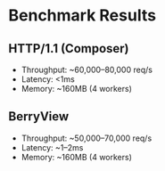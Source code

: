 # Benchmark Results

## HTTP/1.1 (Composer)
- Throughput: ~60,000–80,000 req/s
- Latency: <1ms
- Memory: ~160MB (4 workers)

## BerryView
- Throughput: ~50,000–70,000 req/s
- Latency: ~1–2ms
- Memory: ~160MB (4 workers)